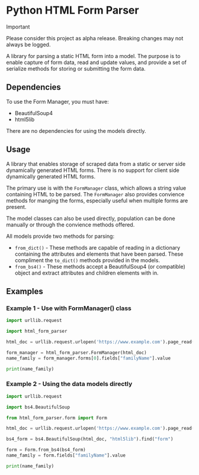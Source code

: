 # Python HTML Form Parser

> [!IMPORTANT]
> Please consider this project as alpha release. Breaking changes may not always be logged.

A library for parsing a static HTML form into a model. The purpose is to enable capture of form data, read and update values, and provide a set of serialize methods for storing or submitting the form data.

## Dependencies
To use the Form Manager, you must have:
* BeautifulSoup4
* html5lib

There are no dependencies for using the models directly.

## Usage
A library that enables storage of scraped data from a static or server side dynamically generated HTML forms. There is no support for client side dynamically generated HTML forms.

The primary use is with the `FormManager` class, which allows a string value containing HTML to be parsed. The `FormManager` also provides convience methods for manging the forms, especially useful when multiple forms are present.

The model classes can also be used directly, population can be done manually or through the convience methods offered.

All models provide two methods for parsing:
* `from_dict()` - These methods are capable of reading in a dictionary containing the attributes and elements that have been parsed. These compliment the `to_dict()` methods provided in the models.
* `from_bs4()` - These methods accept a BeautifulSoup4 (or compatible) object and extract attributes and children elements with in.

## Examples
### Example 1 - Use with FormManager() class
```python
import urllib.request

import html_form_parser

html_doc = urllib.request.urlopen('https://www.example.com').page_read()

form_manager = html_form_parser.FormManager(html_doc)
name_family = form_manager.forms[0].fields["familyName"].value

print(name_family)
```

### Example 2 - Using the data models directly
```python
import urllib.request

import bs4.BeautifulSoup

from html_form_parser.form import Form

html_doc = urllib.request.urlopen('https://www.example.com').page_read()

bs4_form = bs4.BeautifulSoup(html_doc, "html5lib").find("form")

form = Form.from_bs4(bs4_form)
name_family = form.fields["familyName"].value

print(name_family)
```
